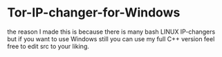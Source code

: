 # Tor-IP-changer-for-Windows
the reason I made this is because there is many bash LINUX IP-changers but if you want to use Windows still you can use my full C++ version feel free to edit src to your liking.
